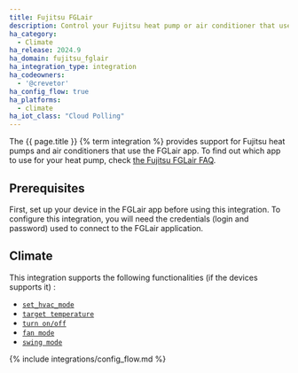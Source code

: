 ```yaml
---
title: Fujitsu FGLair
description: Control your Fujitsu heat pump or air conditioner that uses the FGLair app
ha_category:
  - Climate
ha_release: 2024.9
ha_domain: fujitsu_fglair
ha_integration_type: integration
ha_codeowners:
  - '@crevetor'
ha_config_flow: true
ha_platforms:
  - climate
ha_iot_class: "Cloud Polling"
---
```


The {{ page.title }} {% term integration %} provides support for Fujitsu heat pumps and air conditioners that use the FGLair app.
To find out which app to use for your heat pump, check [the Fujitsu FGLair FAQ](https://www.fujitsu-general.com/global/support/faq/airstage-mobile/0127.html).

## Prerequisites

First, set up your device in the FGLair app before using this integration.
To configure this integration, you will need the credentials (login and password) used to connect to the FGLair application.

## Climate

This integration supports the following functionalities (if the devices supports it) :

- [`set_hvac_mode`](/integrations/climate/#action-climateset_hvac_mode)
- [`target temperature`](/integrations/climate#action-climateset_temperature)
- [`turn on/off`](/integrations/climate#action-climateturn_on)
- [`fan mode`](/integrations/climate#action-climateset_fan_mode)
- [`swing mode`](/integrations/climate#action-climateset_swing_mode)

{% include integrations/config_flow.md %}
